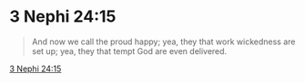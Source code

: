# 3 Nephi 24:15

> And now we call the proud happy; yea, they that work wickedness are set up; yea, they that tempt God are even delivered.

[3 Nephi 24:15](https://www.churchofjesuschrist.org/study/scriptures/bofm/3-ne/24?lang=eng&id=p15#p15)


